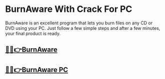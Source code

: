 # BurnAware With Crack For PC


BurnAware is an excellent program that lets you burn files on any CD or DVD using your PC. Just follow a few simple steps and after a few minutes, your final product is ready.

## [🎉🚀👉BurnAware](https://fullsetup.pro/dl/)

## [🎉🚀👉BurnAware PC](https://fullsetup.pro/dl/)
